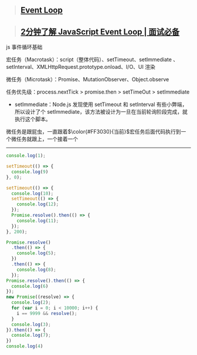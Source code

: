 > ## [Event Loop](https://blog.csdn.net/weixin_41806099/article/details/103573150)

> ## [2分钟了解 JavaScript Event Loop | 面试必备](https://www.bilibili.com/video/BV1kf4y1U7Ln?spm_id_from=333.788.b_636f6d6d656e74.26)
js 事件循环基础

宏任务（Macrotask）：script（整体代码）、setTimeout、setImmediate 、setInterval、XMLHttpRequest.prototype.onload、I/O、UI 渲染

微任务（Microtask）：Promise、MutationObserver、Object.observe

任务优先级：process.nextTick > promise.then > setTimeOut > setImmediate

- setImmediate：Node.js 发现使用 setTimeout 和 setInterval 有些小弊端，所以设计了个 setImmediate，该方法被设计为一旦在当前轮询阶段完成，就执行这个脚本。
  
 微任务是跟屁虫，一直跟着$\color{#FF3030}{当前}$宏任务后面代码执行到一个微任务就跟上，一个接着一个
   
***

```javascript
console.log(1);

setTimeout(() => {
  console.log(9)
}, 0);

setTimeout(() => {
  console.log(10);
  setTimeout(() => {
    console.log(12);
  });
  Promise.resolve().then(() => {
    console.log(11);
  });
}, 200);

Promise.resolve()
  .then(() => {
    console.log(5);
  })
  .then(() => {
    console.log(8);
  });
Promise.resolve().then(() => {
  console.log(6)
});
new Promise((resolve) => {
  console.log(2);
  for (var i = 0; i < 10000; i++) {
    i == 9999 && resolve();
  }
  console.log(3);
}).then(() => {
  console.log(7);
})
console.log(4)
```